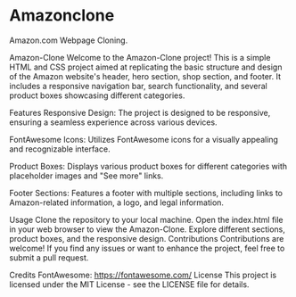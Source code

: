 # Amazonclone
Amazon.com  Webpage Cloning.

Amazon-Clone
Welcome to the Amazon-Clone project! This is a simple HTML and CSS project aimed at replicating the basic structure and design of the Amazon website's header, hero section, shop section, and footer. It includes a responsive navigation bar, search functionality, and several product boxes showcasing different categories.

Features
Responsive Design: The project is designed to be responsive, ensuring a seamless experience across various devices.

FontAwesome Icons: Utilizes FontAwesome icons for a visually appealing and recognizable interface.

Product Boxes: Displays various product boxes for different categories with placeholder images and "See more" links.

Footer Sections: Features a footer with multiple sections, including links to Amazon-related information, a logo, and legal information.

Usage
Clone the repository to your local machine.
Open the index.html file in your web browser to view the Amazon-Clone.
Explore different sections, product boxes, and the responsive design.
Contributions
Contributions are welcome! If you find any issues or want to enhance the project, feel free to submit a pull request.

Credits
FontAwesome: https://fontawesome.com/
License
This project is licensed under the MIT License - see the LICENSE file for details.

